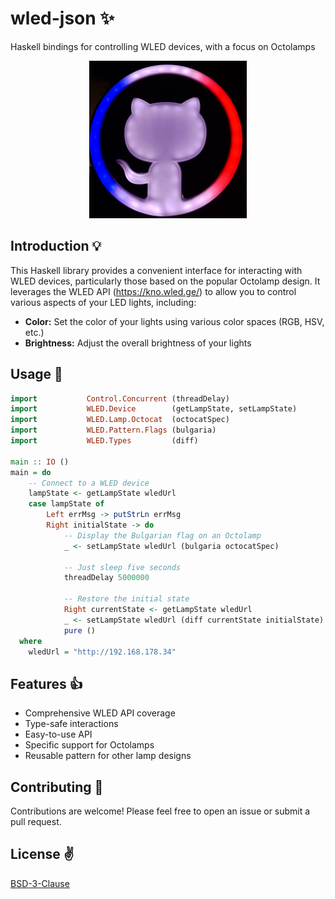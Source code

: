 # wled-json ✨

Haskell bindings for controlling WLED devices, with a focus on Octolamps

<p align="center">
  <img src="https://raw.githubusercontent.com/alaendle/wled-json/main/images/octolamp.jpg" alt="Octolamp showing french flag" width="50%"/>
</p>

## Introduction 💡

This Haskell library provides a convenient interface for interacting with WLED devices, particularly those based on the popular Octolamp design. It leverages the WLED API (https://kno.wled.ge/) to allow you to control various aspects of your LED lights, including:

- **Color:** Set the color of your lights using various color spaces (RGB, HSV, etc.)
- **Brightness:** Adjust the overall brightness of your lights

## Usage 📲

```haskell
import           Control.Concurrent (threadDelay)
import           WLED.Device        (getLampState, setLampState)
import           WLED.Lamp.Octocat  (octocatSpec)
import           WLED.Pattern.Flags (bulgaria)
import           WLED.Types         (diff)

main :: IO ()
main = do
    -- Connect to a WLED device
    lampState <- getLampState wledUrl
    case lampState of
        Left errMsg -> putStrLn errMsg
        Right initialState -> do
            -- Display the Bulgarian flag on an Octolamp
            _ <- setLampState wledUrl (bulgaria octocatSpec)

            -- Just sleep five seconds
            threadDelay 5000000

            -- Restore the initial state
            Right currentState <- getLampState wledUrl
            _ <- setLampState wledUrl (diff currentState initialState)
            pure ()
  where
    wledUrl = "http://192.168.178.34"
```

## Features 👍

- Comprehensive WLED API coverage
- Type-safe interactions
- Easy-to-use API
- Specific support for Octolamps
- Reusable pattern for other lamp designs

## Contributing 🤝

Contributions are welcome! Please feel free to open an issue or submit a pull request.

## License ✌️

[BSD-3-Clause](./LICENSE)
